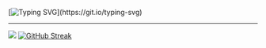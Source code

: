 [![Typing SVG](https://readme-typing-svg.demolab.com?font=Fira+Code&duration=4000&pause=54&center=true&vCenter=true&multiline=true&width=435&height=100&lines=It's+a+me%2C+Le+Kiet+!+!+!;making+stuffs+.+.+.)](https://git.io/typing-svg)

___


![](http://github-profile-summary-cards.vercel.app/api/cards/profile-details?username=lekiet1214&theme=synthwave)
[![GitHub Streak](https://streak-stats.demolab.com?user=lekiet1214&theme=tokyonight&hide_border=true&exclude_days=Sun%2CFri%2CSat)](https://git.io/streak-stats)
